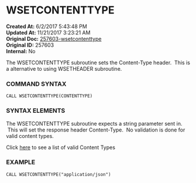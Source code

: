 # WSETCONTENTTYPE

**Created At:** 6/2/2017 5:43:48 PM  
**Updated At:** 11/21/2017 3:23:21 AM  
**Original Doc:** [257603-wsetcontenttype](https://docs.jbase.com/34473-docs/257603-wsetcontenttype)  
**Original ID:** 257603  
**Internal:** No  


The WSETCONTENTTYPE subroutine sets the Content-Type header.  This is a alternative to using WSETHEADER subroutine.

### **COMMAND SYNTAX**

```
CALL WSETCONTENTTYPE(CONTENTTYPE)
```

### **SYNTAX ELEMENTS**

The WSETCONTENTTYPE subroutine expects a string parameter sent in.  This will set the response header Content-Type.  No validation is done for valid content types.

Click [here](https://developer.mozilla.org/en-US/docs/Web/HTTP/Headers/Content-Type "Mozilla documentation") to see a list of valid Content Types

### EXAMPLE

```
CALL WSETCONTENTTYPE("application/json")
```
